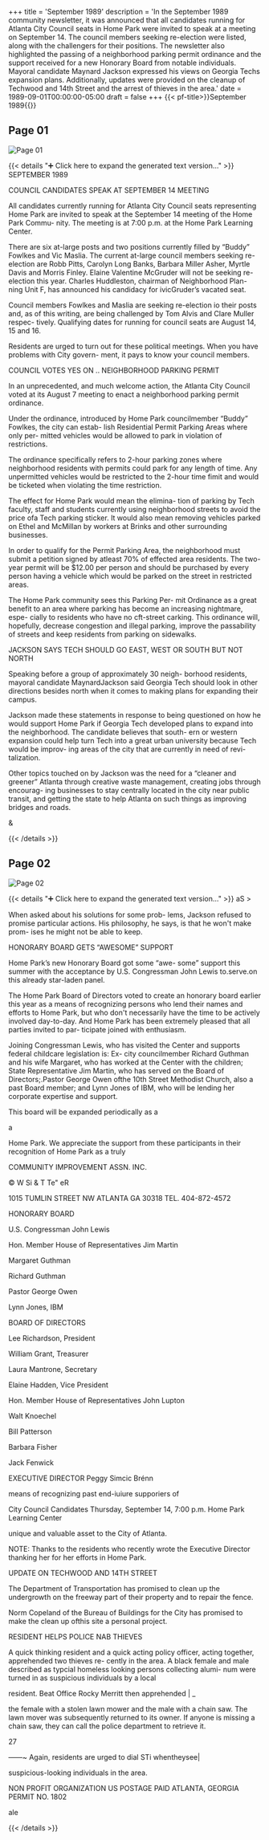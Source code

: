 +++
title = 'September 1989'
description = 'In the September 1989 community newsletter, it was announced that all candidates running for Atlanta City Council seats in Home Park were invited to speak at a meeting on September 14. The council members seeking re-election were listed, along with the challengers for their positions. The newsletter also highlighted the passing of a neighborhood parking permit ordinance and the support received for a new Honorary Board from notable individuals. Mayoral candidate Maynard Jackson expressed his views on Georgia Techs expansion plans. Additionally, updates were provided on the cleanup of Techwood and 14th Street and the arrest of thieves in the area.'
date = 1989-09-01T00:00:00-05:00
draft = false
+++
{{< pf-title>}}September 1989{{</pf-title>}}


## Page 01

![Page 01](/hpcia-newsletter-archive/1989-09_01.jpg)

{{< details "➕ Click here to expand the generated text version..." >}}
SEPTEMBER 1989

COUNCIL CANDIDATES SPEAK AT
SEPTEMBER 14 MEETING

All candidates currently running for Atlanta City Council
seats representing Home Park are invited to speak at
the September 14 meeting of the Home Park Commu-
nity. The meeting is at 7:00 p.m. at the Home Park
Learning Center.

There are six at-large posts and two positions
currently filled by “Buddy” Fowlkes and Vic Maslia. The
current at-large council members seeking re-election
are Robb Pitts, Carolyn Long Banks, Barbara Miller
Asher, Myrtle Davis and Morris Finley. Elaine Valentine
McGruder will not be seeking re-election this year.
Charles Huddleston, chairman of Neighborhood Plan-
ning Unit F, has announced his candidacy for ivicGruder’s
vacated seat.

Council members Fowlkes and Maslia are seeking
re-election io their posts and, as of this writing, are
being challenged by Tom Alvis and Clare Muller respec-
tively. Qualifying dates for running for council seats are
August 14, 15 and 16.

Residents are urged to turn out for these political
meetings. When you have problems with City govern-
ment, it pays to know your council members.

COUNCIL VOTES YES ON ..
NEIGHBORHOOD PARKING PERMIT

In an unprecedented, and much welcome action, the
Atlanta City Council voted at its August 7 meeting to
enact a neighborhood parking permit ordinance.

Under the ordinance, introduced by Home Park
councilmember “Buddy” Fowlkes, the city can estab-
lish Residential Permit Parking Areas where only per-
mitted vehicles would be allowed to park in violation of
restrictions.

The ordinance specifically refers to 2-hour parking
zones where neighborhood residents with permits
could park for any length of time. Any unpermitted
vehicles would be restricted to the 2-hour time fimit and
would be ticketed when violating the time restriction.

The effect for Home Park would mean the elimina-
tion of parking by Tech faculty, staff and students
currently using neighborhood streets to avoid the price
ofa Tech parking sticker. It would also mean removing
vehicles parked on Ethel and McMillan by workers at
Brinks and other surrounding businesses.

In order to qualify for the Permit Parking Area, the
neighborhood must submit a petition signed by atleast
70% of effected area residents. The two-year permit
will be $12.00 per person and should be purchased by
every person having a vehicle which would be parked
on the street in restricted areas.

The Home Park community sees this Parking Per-
mit Ordinance as a great benefit to an area where
parking has become an increasing nightmare, espe-
cially to residents who have no cft-street carking. This
ordinance will, hopefully, decrease congestion and
illegal parking, improve the passability of streets and
keep residents from parking on sidewalks.

JACKSON SAYS TECH SHOULD GO EAST,
WEST OR SOUTH BUT NOT NORTH

Speaking before a group of approximately 30 neigh-
borhood residents, mayoral candidate MaynardJackson
said Georgia Tech should look in other directions
besides north when it comes to making plans for
expanding their campus.

Jackson made these statements in response to
being questioned on how he would support Home
Park if Georgia Tech developed plans to expand into
the neighborhood. The candidate believes that south-
ern or western expansion could help turn Tech into a
great urban university because Tech would be improv-
ing areas of the city that are currently in need of revi-
talization.

Other topics touched on by Jackson was the need
for a “cleaner and greener” Atlanta through creative
waste management, creating jobs through encourag-
ing businesses to stay centrally located in the city near
public transit, and getting the state to help Atlanta on
such things as improving bridges and roads.

&


{{< /details >}}




## Page 02

![Page 02](/hpcia-newsletter-archive/1989-09_02.jpg)

{{< details "➕ Click here to expand the generated text version..." >}}
aS >

When asked about his solutions for some prob-
lems, Jackson refused to promise particular actions.
His philosophy, he says, is that he won't make prom-
ises he might not be able to keep.

HONORARY BOARD GETS
“AWESOME” SUPPORT

Home Park’s new Honorary Board got some “awe-
some” support this summer with the acceptance by
U.S. Congressman John Lewis to.serve.on this already
star-laden panel.

The Home Park Board of Directors voted to create
an honorary board earlier this year as a means of
recognizing persons who lend their names and efforts
to Home Park, but who don't necessarily have the time
to be actively involved day-to-day. And Home Park has
been extremely pleased that all parties invited to par-
ticipate joined with enthusiasm.

Joining Congressman Lewis, who has visited the
Center and supports federal childcare legislation is: Ex-
city councilmember Richard Guthman and his wife
Margaret, who has worked at the Center with the
children; State Representative Jim Martin, who has
served on the Board of Directors;.Pastor George Owen
ofthe 10th Street Methodist Church, also a past Board
member; and Lynn Jones of IBM, who will be lending
her corporate expertise and support.

This board will be expanded periodically as a

a

Home Park. We appreciate the support from these
participants in their recognition of Home Park as a truly

COMMUNITY IMPROVEMENT ASSN. INC.

© W Si & T Te" eR

1015 TUMLIN STREET NW ATLANTA GA 30318 TEL. 404-872-4572

HONORARY BOARD

U.S. Congressman John Lewis

Hon. Member House of
Representatives Jim Martin

Margaret Guthman

Richard Guthman

Pastor George Owen

Lynn Jones, IBM

BOARD OF DIRECTORS

Lee Richardson, President

William Grant, Treasurer

Laura Mantrone, Secretary

Elaine Hadden, Vice President

Hon. Member House of
Representatives John Lupton

Walt Knoechel

Bill Patterson

Barbara Fisher

Jack Fenwick

EXECUTIVE DIRECTOR
Peggy Simcic Brénn

means of recognizing past end-iuiure supporiers of

City Council Candidates
Thursday, September 14, 7:00 p.m.
Home Park Learning Center

unique and valuable asset to the City of Atlanta.

NOTE: Thanks to the residents who recently wrote the
Executive Director thanking her for her efforts in Home
Park.

UPDATE ON TECHWOOD
AND 14TH STREET

The Department of Transportation has promised to
clean up the undergrowth on the freeway part of their
property and to repair the fence.

Norm Copeland of the Bureau of Buildings for the City
has promised to make the clean up ofthis site a personal
project.

RESIDENT HELPS POLICE NAB THIEVES

A quick thinking resident and a quick acting policy
officer, acting together, apprehended two thieves re-
cently in the area. A black female and male described
as typcial homeless looking persons collecting alumi-
num were turned in as suspicious individuals by a local

resident. Beat Office Rocky Merritt then apprehended | _

the female with a stolen lawn mower and the male with
a chain saw. The lawn mover was subsequently
returned to its owner. If anyone is missing a chain saw,
they can call the police department to retrieve it.

27

——~ Again, residents are urged to dial STi whentheysee|

suspicious-looking individuals in the area.

NON PROFIT
ORGANIZATION
US POSTAGE PAID
ATLANTA, GEORGIA
PERMIT NO. 1802

ale

{{< /details >}}


